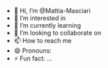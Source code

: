 - 👋 Hi, I’m @Mattia-Masciari
- 👀 I’m interested in 
- 🌱 I’m currently learning  
- 💞️ I’m looking to collaborate on 
- 📫 How to reach me 
- 😄 Pronouns: 
- ⚡ Fun fact: ...

<!---
Mattia-Masciari/Mattia-Masciari is a ✨ special ✨ repository because its `README.md` (this file) appears on your GitHub profile.
You can click the Preview link to take a look at your changes.
--->
